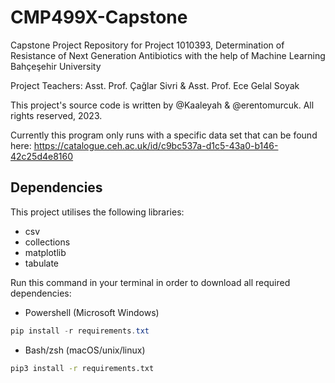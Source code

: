 # CMP499X-Capstone
Capstone Project Repository for Project 1010393, Determination of Resistance of Next Generation Antibiotics with the help of Machine Learning
Bahçeşehir University

Project Teachers: Asst. Prof. Çağlar Sivri & Asst. Prof. Ece Gelal Soyak

This project's source code is written by @Kaaleyah & @erentomurcuk.
All rights reserved, 2023.

Currently this program only runs with a specific data set that can be found here: https://catalogue.ceh.ac.uk/id/c9bc537a-d1c5-43a0-b146-42c25d4e8160

## Dependencies

This project utilises the following libraries:
- csv
- collections
- matplotlib
- tabulate

Run this command in your terminal in order to download all required dependencies:

- Powershell (Microsoft Windows)

```Powershell
pip install -r requirements.txt
```

- Bash/zsh (macOS/unix/linux)

```bash
pip3 install -r requirements.txt
```
